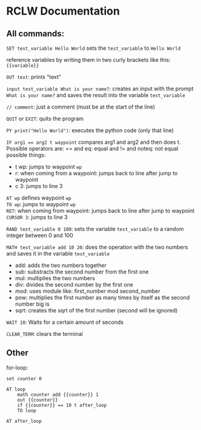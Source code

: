 # RCLW Documentation

## All commands:

`SET test_variable Hello World` sets the `test_variable` to `Hello World`

reference variables by writing them in two curly brackets like this: `{{variable}}`

`OUT text`: prints "text"  

`input test_variable What is your name?`: creates an input with the prompt `What is your name?` and saves the result into the variable `test_variable`

`// comment`: just a comment (must be at the start of the line)

`QUIT` or `EXIT`: quits the program

`PY print("Hello World")`: executes the python code (only that line)

`IF arg1 == arg2 t waypoint` compares arg1 and arg2 and then does t.  
Possible operators are: == and eq: equal and != and noteq: not equal  
possible things:
- t wp: jumps to waypoint `wp`
- r: when coming from a waypoint: jumps back to line after jump to waypoint
- c 3: jumps to line 3

`AT wp` defines waypoint `wp`  
`TO wp`: jumps to waypoint `wp`  
`RET`: when coming from waypoint: jumps back to line after jump to waypoint  
`CURSOR 3`: jumps to line 3

`RAND test_variable 0 100`: sets the variable `test_variable` to a random integer between 0 and 100

`MATH test_variable add 10 20`: does the operation with the two numbers and saves it in the variable `test_variable`  
- add: adds the two numbers together
- sub: substracts the second number from the first one
- mul: multiplies the two numbers
- div: divides the second number by the first one
- mod: uses module like: first_number mod second_number
- pow: multiplies the first number as many times by itself as the second number big is
- sqrt: creates the sqrt of the first number (second will be ignored)

`WAIT 10`: Waits for a certain amount of seconds

`CLEAR_TERM`: clears the terminal

## Other
for-loop: 
```
set counter 0

AT loop
    math counter add {{counter}} 1
    out {{counter}}
    if {{counter}} == 10 t after_loop
    TO loop

AT after_loop
```